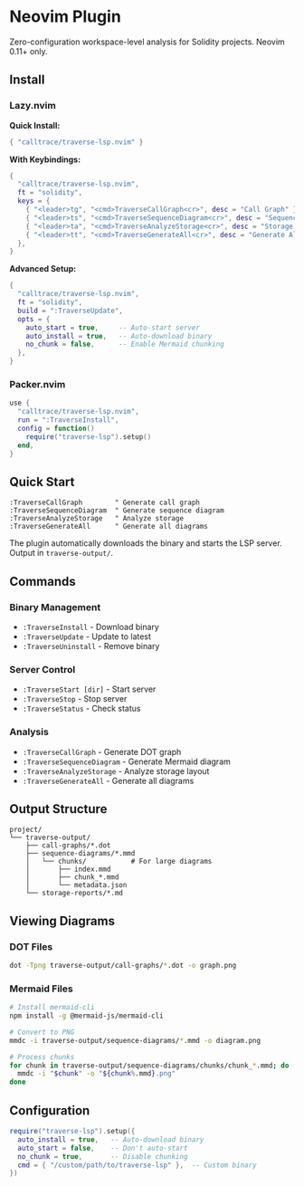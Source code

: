 # Neovim Plugin

Zero-configuration workspace-level analysis for Solidity projects. Neovim 0.11+ only.

## Install

### Lazy.nvim

**Quick Install:**
```lua
{ "calltrace/traverse-lsp.nvim" }
```

**With Keybindings:**
```lua
{
  "calltrace/traverse-lsp.nvim",
  ft = "solidity",
  keys = {
    { "<leader>tg", "<cmd>TraverseCallGraph<cr>", desc = "Call Graph" },
    { "<leader>ts", "<cmd>TraverseSequenceDiagram<cr>", desc = "Sequence Diagram" },
    { "<leader>ta", "<cmd>TraverseAnalyzeStorage<cr>", desc = "Storage Analysis" },
    { "<leader>tt", "<cmd>TraverseGenerateAll<cr>", desc = "Generate All" },
  },
}
```

**Advanced Setup:**
```lua
{
  "calltrace/traverse-lsp.nvim",
  ft = "solidity",
  build = ":TraverseUpdate",
  opts = {
    auto_start = true,     -- Auto-start server
    auto_install = true,   -- Auto-download binary
    no_chunk = false,      -- Enable Mermaid chunking
  },
}
```

### Packer.nvim
```lua
use {
  "calltrace/traverse-lsp.nvim",
  run = ":TraverseInstall",
  config = function()
    require("traverse-lsp").setup()
  end,
}
```

## Quick Start

```vim
:TraverseCallGraph        " Generate call graph
:TraverseSequenceDiagram  " Generate sequence diagram
:TraverseAnalyzeStorage   " Analyze storage
:TraverseGenerateAll      " Generate all diagrams
```

The plugin automatically downloads the binary and starts the LSP server. Output in `traverse-output/`.

## Commands

### Binary Management
- `:TraverseInstall` - Download binary
- `:TraverseUpdate` - Update to latest
- `:TraverseUninstall` - Remove binary

### Server Control
- `:TraverseStart [dir]` - Start server
- `:TraverseStop` - Stop server
- `:TraverseStatus` - Check status

### Analysis
- `:TraverseCallGraph` - Generate DOT graph
- `:TraverseSequenceDiagram` - Generate Mermaid diagram
- `:TraverseAnalyzeStorage` - Analyze storage layout
- `:TraverseGenerateAll` - Generate all diagrams

## Output Structure

```
project/
└── traverse-output/
    ├── call-graphs/*.dot
    ├── sequence-diagrams/*.mmd
    │   └── chunks/           # For large diagrams
    │       ├── index.mmd
    │       ├── chunk_*.mmd
    │       └── metadata.json
    └── storage-reports/*.md
```

## Viewing Diagrams

### DOT Files
```bash
dot -Tpng traverse-output/call-graphs/*.dot -o graph.png
```

### Mermaid Files
```bash
# Install mermaid-cli
npm install -g @mermaid-js/mermaid-cli

# Convert to PNG
mmdc -i traverse-output/sequence-diagrams/*.mmd -o diagram.png

# Process chunks
for chunk in traverse-output/sequence-diagrams/chunks/chunk_*.mmd; do
  mmdc -i "$chunk" -o "${chunk%.mmd}.png"
done
```

## Configuration

```lua
require("traverse-lsp").setup({
  auto_install = true,   -- Auto-download binary
  auto_start = false,    -- Don't auto-start
  no_chunk = true,       -- Disable chunking
  cmd = { "/custom/path/to/traverse-lsp" },  -- Custom binary
})
```

